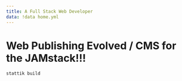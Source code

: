 ```yaml
---
title: A Full Stack Web Developer
data: !data home.yml
---
```

# Web Publishing Evolved / CMS for the JAMstack!!!

```bash
stattik build
```